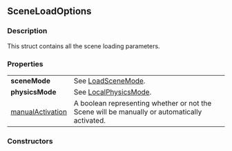 SceneLoadOptions
---
### Description
This struct contains all the scene loading parameters.

### Properties
|||
|-|-|
| **sceneMode** | See [LoadSceneMode](https://docs.unity3d.com/ScriptReference/SceneManagement.LoadSceneMode.html). |
| **physicsMode** | See [LocalPhysicsMode](https://docs.unity3d.com/ScriptReference/SceneManagement.LocalPhysicsMode.html). |
| [manualActivation](ManualActivation.md) | A boolean representing whether or not the Scene will be manually or automatically activated. |

### Constructors
